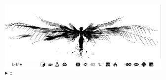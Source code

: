 <img src="./banner.png">
<details><summary> :: </summary>
<!--START_SECTION:waka-->

```
From: 09 August 2024 - To: 30 August 2025

Total Time: 1,775 hrs 13 mins

Python                     415 hrs 56 mins /////--------------------   21.69 %
PHP                        408 hrs 52 mins /////--------------------   21.32 %
Markdown                   219 hrs 42 mins ///----------------------   11.46 %
Other                      142 hrs 28 mins //-----------------------   07.43 %
```

<!--END_SECTION:waka-->
</details>
